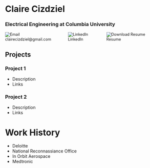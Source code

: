 # Claire Cizdziel
### Electrical Engineering at Columbia University
<p style="display: flex; align-items: center; gap: 10px; font-size: 0.9em;">
  <!-- Email -->
  <a href="mailto:clairecizdziel@gmail.com" style="text-decoration:none;">
    <img src="https://img.icons8.com/ios-glyphs/30/000000/new-post.png" alt="Email" title="Email" />
    clairecizdziel@gmail.com
  </a>
  
  <!-- LinkedIn -->
  <a href="https://www.linkedin.com/in/claire-cizdziel/" target="_blank" style="text-decoration:none;">
    <img src="https://img.icons8.com/ios-glyphs/30/000000/linkedin.png" alt="LinkedIn" title="LinkedIn" />
    LinkedIn
  </a>
  
  <!-- Resume -->
  <a href="docs/assets/Claire_Cizdziel_2025_Resume.pdf" download style="text-decoration:none;">
    <img src="https://img.icons8.com/ios-glyphs/30/000000/download--v1.png" alt="Download Resume" title="Download Resume" />
    Resume
  </a>
</p>

## Projects
### Project 1
- Description
- Links

### Project 2
- Description
- Links

# Work History
- Deloitte
- National Reconnassiance Office
- In Orbit Aerospace
- Medtronic
